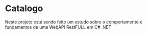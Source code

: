# Catalogo
Neste projeto está sendo feito um estudo sobre o comportamento e fundamentos de uma WebAPI RestFULL em C# .NET
